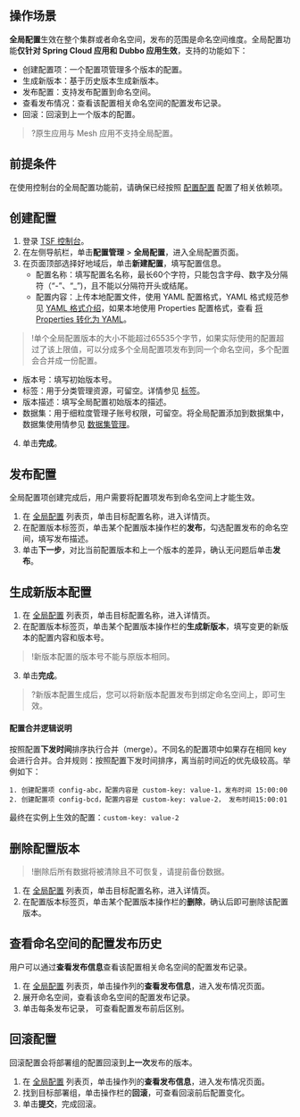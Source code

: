 ## 操作场景

**全局配置**生效在整个集群或者命名空间，发布的范围是命名空间维度。全局配置功能**仅针对 Spring Cloud 应用和 Dubbo 应用生效**，支持的功能如下：

- 创建配置项：一个配置项管理多个版本的配置。
- 生成新版本：基于历史版本生成新版本。
- 发布配置：支持发布配置到命名空间。
- 查看发布情况：查看该配置相关命名空间的配置发布记录。
- 回滚：回滚到上一个版本的配置。

>?原生应用与 Mesh 应用不支持全局配置。

## 前提条件

在使用控制台的全局配置功能前，请确保已经按照 [配置配置](https://cloud.tencent.com/document/product/649/16620) 配置了相关依赖项。



## 创建配置

1. 登录 [TSF 控制台](https://console.cloud.tencent.com/tsf/index)。
2. 在左侧导航栏，单击**配置管理** > **全局配置**，进入全局配置页面。
3. 在页面顶部选择好地域后，单击**新建配置**，填写配置信息。
   - 配置名称：填写配置名名称，最长60个字符，只能包含字母、数字及分隔符（“-”、“\_”)，且不能以分隔符开头或结尾。
   - 配置内容：上传本地配置文件，使用 YAML 配置格式，YAML 格式规范参见 [YAML 格式介绍](https://cloud.tencent.com/document/product/649/17925)，如果本地使用 Properties 配置格式，查看 [将 Properties 转化为 YAML](https://www.toyaml.com/index.html)。
> !单个全局配置版本的大小不能超过65535个字节，如果实际使用的配置超过了该上限值，可以分成多个全局配置项发布到同一个命名空间，多个配置会合并成一份配置。
   - 版本号：填写初始版本号。
   - 标签：用于分类管理资源，可留空。详情参见 [标签](https://cloud.tencent.com/document/product/649/53869)。
   - 版本描述：填写全局配置初始版本的描述。
   - 数据集：用于细粒度管理子账号权限，可留空。将全局配置添加到数据集中，数据集使用情参见 [数据集管理](https://cloud.tencent.com/document/product/649/38326)。
4. 单击**完成**。



## 发布配置

全局配置项创建完成后，用户需要将配置项发布到命名空间上才能生效。

1. 在 [全局配置](https://console.cloud.tencent.com/tsf/config) 列表页，单击目标配置名称，进入详情页。
2. 在配置版本标签页，单击某个配置版本操作栏的**发布**，勾选配置发布的命名空间，填写发布描述。
3. 单击**下一步**，对比当前配置版本和上一个版本的差异，确认无问题后单击**发布**。





## 生成新版本配置

1. 在 [全局配置](https://console.cloud.tencent.com/tsf/config) 列表页，单击目标配置名称，进入详情页。
2. 在配置版本标签页，单击某个配置版本操作栏的**生成新版本**，填写变更的新版本的配置内容和版本号。
> !新版本配置的版本号不能与原版本相同。
3. 单击**完成**。
>?新版本配置生成后，您可以将新版本配置发布到绑定命名空间上，即可生效。



#### 配置合并逻辑说明

按照配置**下发时间**排序执行合并（merge）。不同名的配置项中如果存在相同 key 会进行合并。合并规则：按照配置下发时间排序，离当前时间近的优先级较高。举例如下：

```
1. 创建配置项 config-abc，配置内容是 custom-key: value-1，发布时间 15:00:00
2. 创建配置项 config-bcd，配置内容是 custom-key: value-2， 发布时间15:00:01
```

最终在实例上生效的配置：`custom-key: value-2`



## 删除配置版本

> !删除后所有数据将被清除且不可恢复，请提前备份数据。

1. 在 [全局配置](https://console.cloud.tencent.com/tsf/config) 列表页，单击目标配置名称，进入详情页。
2. 在配置版本标签页，单击某个配置版本操作栏的**删除**，确认后即可删除该配置版本。



## 查看命名空间的配置发布历史

用户可以通过**查看发布信息**查看该配置相关命名空间的配置发布记录。

1. 在 [全局配置](https://console.cloud.tencent.com/tsf/config) 列表页，单击操作列的**查看发布信息**，进入发布情况页面。
2. 展开命名空间，查看该命名空间的配置发布记录。
3. 单击每条发布记录， 可查看配置发布前后区别。
   
   

## 回滚配置

回滚配置会将部署组的配置回滚到**上一次**发布的版本。

1. 在 [全局配置](https://console.cloud.tencent.com/tsf/config) 列表页，单击操作列的**查看发布信息**，进入发布情况页面。
2. 找到目标部署组，单击操作栏的**回滚**，可查看回滚前后配置变化。
3. 单击**提交**，完成回滚。
   
   

